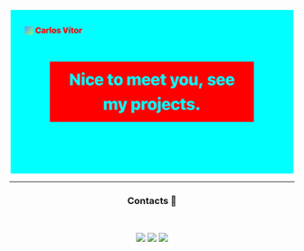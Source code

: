 <p align="center">
<img align="center"  width="500" height="290" src="About me.png">
</p>

---

<h3 align="center"> Contacts 📩</h3>
<br>
<p align="center">
<a href="https://linkedin.com/in/CarlosVitor"><img src="https://img.shields.io/badge/LinkedIn%20-0e76a8.svg?&style=for-the-badge&logo=linkedin&logoColor=white"/></a>
<a href="https://twitter.com/clsvitor"><img src="https://img.shields.io/badge/Twitter%20-00acee.svg?&style=for-the-badge&logo=Twitter&logoColor=white"/></a>
<a href="mailto:carlosv.professional@gmail.com"><img src="https://img.shields.io/badge/Gmail%20-c14438.svg?&style=for-the-badge&logo=Gmail&logoColor=white"/></a>
</p>
